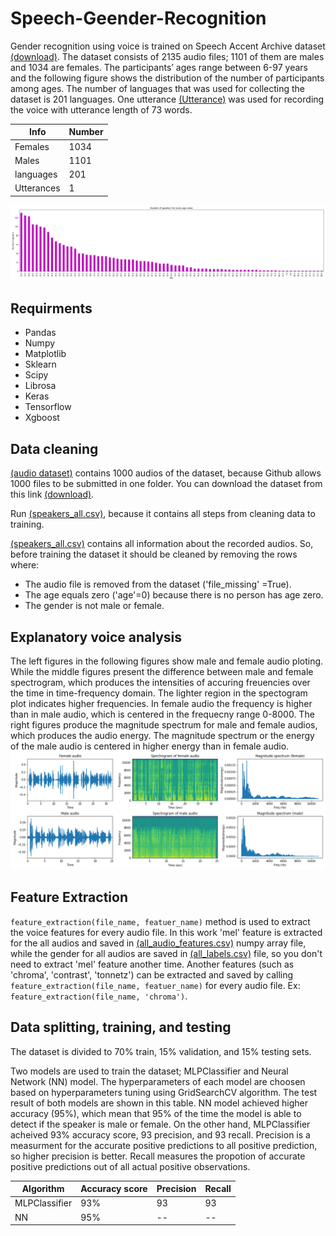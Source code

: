 # Speech-Geender-Recognition

Gender recognition using voice is trained on Speech Accent Archive dataset [(download)](https://www.kaggle.com/rtatman/speech-accent-archive?select=speakers_all.csv "download"). The dataset consists of 2135 audio files; 1101 of them are males and 1034 are females. The participants’ ages range between 6-97 years and the following figure shows the distribution of the number of participants among ages. The number of languages that was used for collecting the dataset is 201 languages. One utterance [(Utterance)](https://github.com/sanaalshboul/Speech-Geender-Recognition/blob/master/reading-passage.txt "download") was used for recording the voice with utterance length of 73 words. 

  Info        |     Number    |
------------- | ------------- | 
 Females      |       1034    |     
 Males        |       1101    |    
 languages    |       201     | 
 Utterances   |       1       | 
 
 ![picture alt](https://github.com/sanaalshboul/Speech-Geender-Recognition/blob/master/images/age.png "Title is optional")
 
 ## Requirments
* Pandas
* Numpy
* Matplotlib
* Sklearn
* Scipy
* Librosa
* Keras
* Tensorflow
* Xgboost

## Data cleaning
[(audio dataset)](https://github.com/sanaalshboul/Speech-Geender-Recognition/tree/master/recordings/recordings "download") contains 1000 audios of the dataset, because Github allows 1000 files to be submitted in one folder. You can download the dataset from this link [(download)](https://www.kaggle.com/rtatman/speech-accent-archive?select=speakers_all.csv "download").

Run [(speakers_all.csv)](https://github.com/sanaalshboul/Speech-Geender-Recognition/blob/master/speakers_all.csv "download"), because it contains all steps from cleaning data to training.

[(speakers_all.csv)](https://github.com/sanaalshboul/Speech-Geender-Recognition/blob/master/speakers_all.csv "download") contains all information about the recorded audios. So, before training the dataset it should be cleaned by removing the rows where:
* The audio file is removed from the dataset ('file_missing' =True). 
* The age equals zero ('age'=0) because there is no person has age zero.
* The gender is not male or female.

## Explanatory voice analysis
The left figures in the following figures show male and female audio ploting. While the middle figures present the difference between male and female spectrogram, which produces the intensities of accuring freuencies over the time in time-frequency domain. The lighter region in the spectogram plot indicates higher frequencies. In female audio the frequency is higher than in male audio, which is centered in the frequecny range 0-8000. The right figures produce the magnitude spectrum for male and female audios, which produces the audio energy. The magnitude spectrum or the energy of the male audio is centered in higher energy than in female audio.
 ![picture alt](https://github.com/sanaalshboul/Speech-Geender-Recognition/blob/master/images/spectrum.png "Title is optional")

## Feature Extraction 
`feature_extraction(file_name, featuer_name)` method is used to extract the voice features for every audio file. In this work 'mel' feature is extracted for the all audios and saved in [(all_audio_features.csv)](https://github.com/sanaalshboul/Speech-Geender-Recognition/blob/master/data/all_audio_features.npy "download") numpy array file, while the gender for all audios are saved in [(all_labels.csv)](https://github.com/sanaalshboul/Speech-Geender-Recognition/blob/master/data/all_labels.npy "download") file, so you don't need to extract 'mel' feature another time. Another features (such as 'chroma', 'contrast', 'tonnetz') can be extracted and saved by calling `feature_extraction(file_name, featuer_name)` for every audio file. Ex: `feature_extraction(file_name, 'chroma')`.

## Data splitting, training, and testing
The dataset is divided to 70% train, 15% validation, and 15% testing sets.

Two models are used to train the dataset; MLPClassifier and Neural Network (NN) model. The hyperparameters of each model are choosen based on hyperparameters tuning using GridSearchCV algorithm. The test result of both models are shown in this table. NN model achieved higher accuracy (95%), which mean that 95% of the time the model is able to detect if the speaker is male or female. On the other hand, MLPClassifier acheived 93% accuracy score, 93 precision, and 93 recall. Precision is a measurment for the accurate positive predictions to all positive prediction, so higher precision is better. Recall measures the propotion of accurate positive predictions out of all actual positive observations.

Algorithm        | Accuracy score  |  Precision  | Recall  |
---------------- | --------------- | ----------- | ------- |
MLPClassifier    |       93%       |     93      |   93    |
NN               |       95%       |     --      |   --    |
